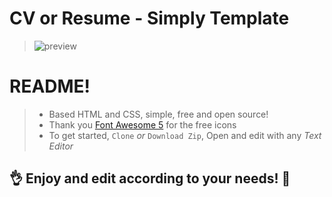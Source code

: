 # CV or Resume - Simply Template

> ![preview](https://i.imgur.com/u9GwWKe.jpg)

# README!
>
> - Based HTML and CSS, simple, free and open source!
> - Thank you [Font Awesome 5](https://fontawesome.com/icons?d=gallery) for the free icons
> - To get started, `Clone` _or_ `Download Zip`, Open and edit with any _Text Editor_

## :ok_hand: Enjoy and edit according to your needs! :sparkling_heart:
